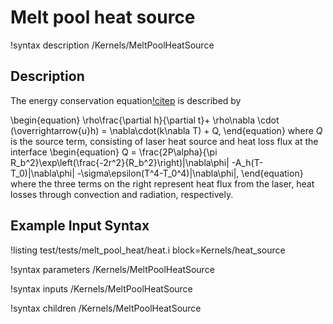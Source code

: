 # Melt pool heat source

!syntax description /Kernels/MeltPoolHeatSource

## Description

The energy conservation equation[!citep](ShaoyiWen2010) is described by

\begin{equation}
\rho\frac{\partial h}{\partial t}+ \rho\nabla \cdot (\overrightarrow{u}h) = \nabla\cdot(k\nabla T) + Q,
\end{equation}
where $Q$ is the source term, consisting of laser heat source and heat loss flux at the interface
\begin{equation}
Q = \frac{2P\alpha}{\pi R_b^2}\exp\left(\frac{-2r^2}{R_b^2}\right)|\nabla\phi| -A_h(T-T_0)|\nabla\phi| -\sigma\epsilon(T^4-T_0^4)|\nabla\phi|,
\end{equation}
where the three terms on the right represent heat flux from the laser, heat losses through convection and radiation, respectively.

## Example Input Syntax

!listing test/tests/melt_pool_heat/heat.i block=Kernels/heat_source

!syntax parameters /Kernels/MeltPoolHeatSource

!syntax inputs /Kernels/MeltPoolHeatSource

!syntax children /Kernels/MeltPoolHeatSource
